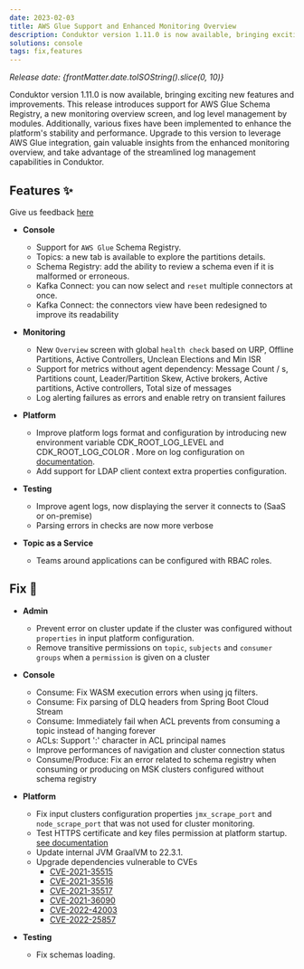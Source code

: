 ```yaml
---
date: 2023-02-03
title: AWS Glue Support and Enhanced Monitoring Overview
description: Conduktor version 1.11.0 is now available, bringing exciting new features and improvements. This release introduces support for AWS Glue Schema Registry.
solutions: console
tags: fix,features
---
```


*Release date: {frontMatter.date.toISOString().slice(0, 10)}*

Conduktor version 1.11.0 is now available, bringing exciting new features and improvements. This release introduces support for AWS Glue Schema Registry, a new monitoring overview screen, and log level management by modules. Additionally, various fixes have been implemented to enhance the platform's stability and performance. Upgrade to this version to leverage AWS Glue integration, gain valuable insights from the enhanced monitoring overview, and take advantage of the streamlined log management capabilities in Conduktor.

## Features ✨

Give us feedback [here](https://conduktor.io/roadmap)

- **Console**

  - Support for `AWS Glue` Schema Registry.
  - Topics: a new tab is available to explore the partitions details.
  - Schema Registry: add the ability to review a schema even if it is malformed or erroneous.
  - Kafka Connect: you can now select and `reset` multiple connectors at once.
  - Kafka Connect: the connectors view have been redesigned to improve its readability

- **Monitoring**

  - New `Overview` screen with global `health check` based on URP, Offline Partitions, Active Controllers, Unclean Elections and Min ISR
  - Support for metrics without agent dependency: Message Count / s, Partitions count, Leader/Partition Skew, Active brokers, Active partitions, Active controllers, Total size of messages
  - Log alerting failures as errors and enable retry on transient failures

- **Platform**

  - Improve platform logs format and configuration by introducing new environment variable CDK_ROOT_LOG_LEVEL and CDK_ROOT_LOG_COLOR . More on log configuration on [documentation](https://docs.conduktor.io/platform/get-started/troubleshooting/logs-configuration/).
  - Add support for LDAP client context extra properties configuration.

- **Testing**

  - Improve agent logs, now displaying the server it connects to (SaaS or on-premise)
  - Parsing errors in checks are now more verbose

- **Topic as a Service**

  - Teams around applications can be configured with RBAC roles.

## Fix 🔨

- **Admin**

  - Prevent error on cluster update if the cluster was configured without `properties` in input platform configuration.
  - Remove transitive permissions on `topic`, `subjects` and `consumer groups` when a `permission` is given on a cluster

- **Console**

  - Consume: Fix WASM execution errors when using jq filters.
  - Consume: Fix parsing of DLQ headers from Spring Boot Cloud Stream
  - Consume: Immediately fail when ACL prevents from consuming a topic instead of hanging forever
  - ACLs: Support ':' character in ACL principal names
  - Improve performances of navigation and cluster connection status
  - Consume/Produce: Fix an error related to schema registry when consuming or producing on MSK clusters configured without schema registry

- **Platform**

  - Fix input clusters configuration properties `jmx_scrape_port` and `node_scrape_port` that was not used for cluster monitoring.
  - Test HTTPS certificate and key files permission at platform startup. [see documentation](https://docs.conduktor.io/platform/get-started/configuration/https-configuration/)
  - Update internal JVM GraalVM to 22.3.1.
  - Upgrade dependencies vulnerable to CVEs
    - [CVE-2021-35515](https://nvd.nist.gov/vuln/detail/CVE-2021-35515)
    - [CVE-2021-35516](https://nvd.nist.gov/vuln/detail/CVE-2021-35516)
    - [CVE-2021-35517](https://nvd.nist.gov/vuln/detail/CVE-2021-35517)
    - [CVE-2021-36090](https://nvd.nist.gov/vuln/detail/CVE-2021-36090)
    - [CVE-2022-42003](https://nvd.nist.gov/vuln/detail/CVE-2022-42003)
    - [CVE-2022-25857](https://nvd.nist.gov/vuln/detail/CVE-2022-25857)

- **Testing**
  - Fix schemas loading.
